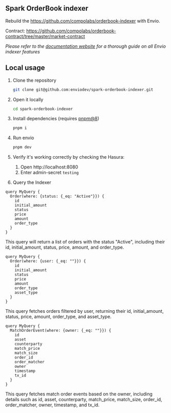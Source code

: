 ## Spark OrderBook indexer

Rebuild the https://github.com/compolabs/orderbook-indexer with Envio.

Contract: https://github.com/compolabs/orderbook-contract/tree/master/market-contract

_Please refer to the [documentation website](https://docs.envio.dev) for a thorough guide on all Envio indexer features_

## Local usage

1. Clone the repository

   ```sh
   git clone git@github.com:enviodev/spark-orderbook-indexer.git
   ```

2. Open it locally

   ```sh
   cd spark-orderbook-indexer
   ```

3. Install dependencies (requires [pnpm@8](https://pnpm.io/))

   ```sh
   pnpm i
   ```

4. Run envio

   ```sh
   pnpm dev
   ```

5. Verify it's working correctly by checking the Hasura:
   1. Open http://localhost:8080
   2. Enter admin-secret `testing`

6. Query the Indexer

```
query MyQuery {
  Order(where: {status: {_eq: "Active"}}) {
    id
    initial_amount
    status
    price
    amount
    order_type
  }
}
```

This query will return a list of orders with the status "Active", including their id, initial_amount, status, price, amount, and order_type.

```
query MyQuery {
  Order(where: {user: {_eq: ""}}) {
    id
    initial_amount
    status
    price
    amount
    order_type
    asset_type
  }
}
```

This query fetches orders filtered by user, returning their id, initial_amount, status, price, amount, order_type, and asset_type.

```
query MyQuery {
  MatchOrderEvent(where: {owner: {_eq: ""}}) {
    id
    asset
    counterparty
    match_price
    match_size
    order_id
    order_matcher
    owner
    timestamp
    tx_id
  }
}
```

This query fetches match order events based on the owner, including details such as id, asset, counterparty, match_price, match_size, order_id, order_matcher, owner, timestamp, and tx_id.